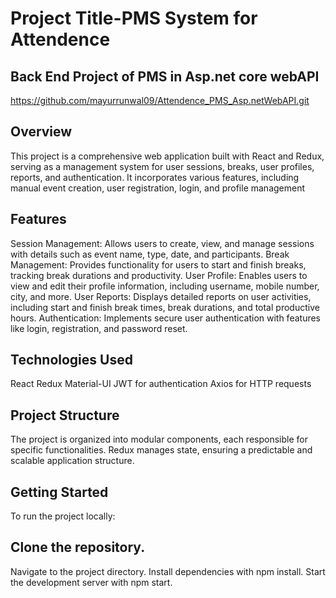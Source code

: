 # Project Title-PMS System for Attendence
## Back End Project of PMS in Asp.net core webAPI
https://github.com/mayurrunwal09/Attendence_PMS_Asp.netWebAPI.git
 ## Overview
This project is a comprehensive web application built with React and Redux, serving as a management system for user sessions, breaks, user profiles, reports, and authentication. It incorporates various features, including manual event creation, user registration, login, and profile management

## Features
Session Management: Allows users to create, view, and manage sessions with details such as event name, type, date, and participants.
Break Management: Provides functionality for users to start and finish breaks, tracking break durations and productivity.
User Profile: Enables users to view and edit their profile information, including username, mobile number, city, and more.
User Reports: Displays detailed reports on user activities, including start and finish break times, break durations, and total productive hours.
Authentication: Implements secure user authentication with features like login, registration, and password reset.


## Technologies Used
React
Redux
Material-UI
JWT for authentication
Axios for HTTP requests


## Project Structure
The project is organized into modular components, each responsible for specific functionalities. Redux manages state, ensuring a predictable and scalable application structure.

## Getting Started
To run the project locally:

## Clone the repository.
Navigate to the project directory.
Install dependencies with npm install.
Start the development server with npm start.
